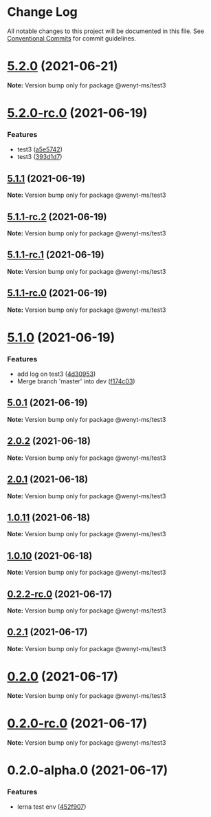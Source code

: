 # Change Log

All notable changes to this project will be documented in this file.
See [Conventional Commits](https://conventionalcommits.org) for commit guidelines.

# [5.2.0](https://github.com/wenytang-ms-123/testavc/compare/@wenyt-ms/test3@5.2.0-rc.0...@wenyt-ms/test3@5.2.0) (2021-06-21)

**Note:** Version bump only for package @wenyt-ms/test3





# [5.2.0-rc.0](https://github.com/wenytang-ms-123/testavc/compare/@wenyt-ms/test3@5.1.1...@wenyt-ms/test3@5.2.0-rc.0) (2021-06-19)


### Features

* test3 ([a5e5742](https://github.com/wenytang-ms-123/testavc/commit/a5e5742c1482a354e41d1646e21eea95480f8a89))
* test3 ([393d1d7](https://github.com/wenytang-ms-123/testavc/commit/393d1d7ef219cf208b70ffd4174c7f51759fab19))





## [5.1.1](https://github.com/wenytang-ms-123/testavc/compare/@wenyt-ms/test3@5.1.1-rc.2...@wenyt-ms/test3@5.1.1) (2021-06-19)

**Note:** Version bump only for package @wenyt-ms/test3





## [5.1.1-rc.2](https://github.com/wenytang-ms-123/testavc/compare/@wenyt-ms/test3@5.1.1-rc.1...@wenyt-ms/test3@5.1.1-rc.2) (2021-06-19)

**Note:** Version bump only for package @wenyt-ms/test3





## [5.1.1-rc.1](https://github.com/wenytang-ms-123/testavc/compare/@wenyt-ms/test3@5.1.1-rc.0...@wenyt-ms/test3@5.1.1-rc.1) (2021-06-19)

**Note:** Version bump only for package @wenyt-ms/test3





## [5.1.1-rc.0](https://github.com/wenytang-ms-123/testavc/compare/@wenyt-ms/test3@5.1.0...@wenyt-ms/test3@5.1.1-rc.0) (2021-06-19)

**Note:** Version bump only for package @wenyt-ms/test3





# [5.1.0](https://github.com/wenytang-ms-123/testavc/compare/@wenyt-ms/test3@5.0.1...@wenyt-ms/test3@5.1.0) (2021-06-19)


### Features

* add log on test3 ([4d30953](https://github.com/wenytang-ms-123/testavc/commit/4d30953c0baf718826779f1b6efb88bcf83f1887))
* Merge branch 'master' into dev ([f174c03](https://github.com/wenytang-ms-123/testavc/commit/f174c038891a1bdf29fe0dcb9f259a2253eb0563))





## [5.0.1](https://github.com/wenytang-ms-123/testavc/compare/@wenyt-ms/test3@2.0.2...@wenyt-ms/test3@5.0.1) (2021-06-19)

**Note:** Version bump only for package @wenyt-ms/test3





## [2.0.2](https://github.com/wenytang-ms-123/testavc/compare/@wenyt-ms/test3@2.0.1...@wenyt-ms/test3@2.0.2) (2021-06-18)

**Note:** Version bump only for package @wenyt-ms/test3





## [2.0.1](https://github.com/wenytang-ms-123/testavc/compare/@wenyt-ms/test3@1.0.11...@wenyt-ms/test3@2.0.1) (2021-06-18)

**Note:** Version bump only for package @wenyt-ms/test3





## [1.0.11](https://github.com/wenytang-ms-123/testavc/compare/@wenyt-ms/test3@1.0.10...@wenyt-ms/test3@1.0.11) (2021-06-18)

**Note:** Version bump only for package @wenyt-ms/test3





## [1.0.10](https://github.com/wenytang-ms-123/testavc/compare/@wenyt-ms/test3@0.2.2-rc.0...@wenyt-ms/test3@1.0.10) (2021-06-18)

**Note:** Version bump only for package @wenyt-ms/test3





## [0.2.2-rc.0](https://github.com/wenytang-ms-123/testavc/compare/@wenyt-ms/test3@0.2.1...@wenyt-ms/test3@0.2.2-rc.0) (2021-06-17)

**Note:** Version bump only for package @wenyt-ms/test3





## [0.2.1](https://github.com/wenytang-ms-123/testavc/compare/@wenyt-ms/test3@0.2.0...@wenyt-ms/test3@0.2.1) (2021-06-17)

**Note:** Version bump only for package @wenyt-ms/test3





# [0.2.0](https://github.com/wenytang-ms-123/testavc/compare/@wenyt-ms/test3@0.2.0-rc.0...@wenyt-ms/test3@0.2.0) (2021-06-17)

**Note:** Version bump only for package @wenyt-ms/test3





# [0.2.0-rc.0](https://github.com/wenytang-ms-123/testavc/compare/@wenyt-ms/test3@0.2.0-alpha.0...@wenyt-ms/test3@0.2.0-rc.0) (2021-06-17)

**Note:** Version bump only for package @wenyt-ms/test3





# 0.2.0-alpha.0 (2021-06-17)


### Features

* lerna test env ([452f907](https://github.com/wenytang-ms-123/testavc/commit/452f907e62e0ec921a9b94fdeafb461d1156b0cc))
